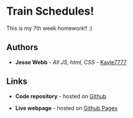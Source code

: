 # Train Schedules!

This is my 7th week homework!! :)

## Authors

* **Jesse Webb** - *All JS, html, CSS* - [Kayle7777](https://github.com/kayle7777)

## Links

* **Code repository** - hosted on [Github][github Repo]

* **Live webpage** - hosted on [Github Pages][github Pages]

[github Repo]: https://github.com/Kayle7777/trainSchedulesHomework
[github Pages]: https://kayle7777.github.io/trainSchedulesHomework/
